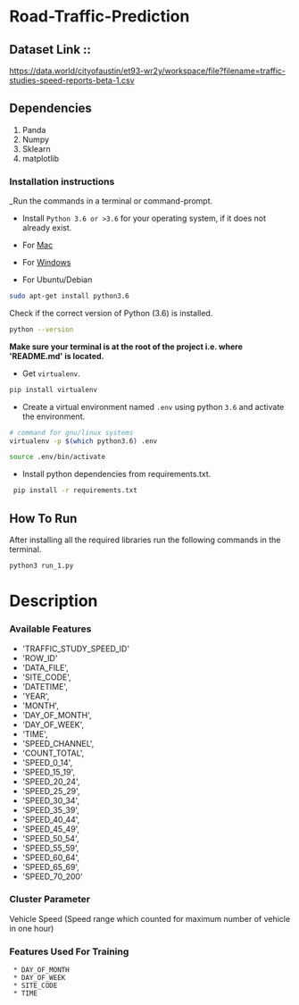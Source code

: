 # Road-Traffic-Prediction

## Dataset Link ::  

https://data.world/cityofaustin/et93-wr2y/workspace/file?filename=traffic-studies-speed-reports-beta-1.csv 

## Dependencies 

1. Panda
2. Numpy
3. Sklearn
4. matplotlib

### Installation instructions

_Run the commands in a terminal or command-prompt.

- Install `Python 3.6 or >3.6` for your operating system, if it does not already exist.

 - For [Mac](https://www.python.org/ftp/python/3.6.8/python-3.6.8-macosx10.9.pkg)

 - For [Windows](https://www.python.org/ftp/python/3.6.8/python-3.6.8-amd64.exe)

 - For Ubuntu/Debian

 ```bash
 sudo apt-get install python3.6
 ```

 Check if the correct version of Python (3.6) is installed.

 ```bash
 python --version
 ```

**Make sure your terminal is at the root of the project i.e. where 'README.md' is located.**

* Get `virtualenv`.

 ```bash
 pip install virtualenv
 ```

* Create a virtual environment named `.env` using python `3.6` and activate the environment.

 ```bash
 # command for gnu/linux systems
 virtualenv -p $(which python3.6) .env

 source .env/bin/activate
 ```

* Install python dependencies from requirements.txt.
 ```bash
  pip install -r requirements.txt
  ```

## How To Run

After installing all the required libraries run the following commands in the terminal.

```bashres 
python3 run_1.py
 ```


# Description

### Available Features

* 'TRAFFIC_STUDY_SPEED_ID' 
* 'ROW_ID' 
* 'DATA_FILE', 
* 'SITE_CODE', 
* 'DATETIME', 
* 'YEAR', 
* 'MONTH', 
* 'DAY_OF_MONTH', 
* 'DAY_OF_WEEK', 
* 'TIME', 
* 'SPEED_CHANNEL', 
* 'COUNT_TOTAL', 
* 'SPEED_0_14', 
* 'SPEED_15_19', 
* 'SPEED_20_24', 
* 'SPEED_25_29', 
* 'SPEED_30_34', 
* 'SPEED_35_39', 
* 'SPEED_40_44', 
* 'SPEED_45_49', 
* 'SPEED_50_54', 
* 'SPEED_55_59', 
* 'SPEED_60_64', 
* 'SPEED_65_69',
* 'SPEED_70_200'


### Cluster Parameter

   Vehicle Speed  (Speed range which counted for maximum number of vehicle in one hour)
   
   

### Features Used For Training 

     * DAY_OF_MONTH
     * DAY_OF_WEEK
     * SITE_CODE
     * TIME
